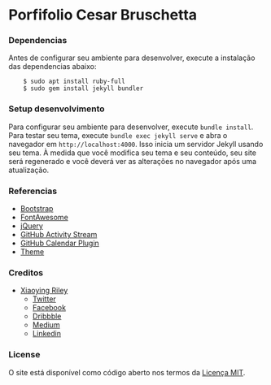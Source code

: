 # Porfifolio Cesar Bruschetta



### Dependencias

Antes de configurar seu ambiente para desenvolver, execute a instalação das dependencias abaixo: 

```
    $ sudo apt install ruby-full
    $ sudo gem install jekyll bundler
```

### Setup desenvolvimento

Para configurar seu ambiente para desenvolver, execute `bundle install`.
Para testar seu tema, execute `bundle exec jekyll serve` e abra o navegador em `http://localhost:4000`. 
Isso inicia um servidor Jekyll usando seu tema. À medida que você modifica seu tema e seu conteúdo, seu site será regenerado e você deverá ver as alterações no navegador após uma atualização.

### Referencias

- [Bootstrap](http://getbootstrap.com/)
- [FontAwesome](http://fortawesome.github.io/Font-Awesome/)
- [jQuery](http://jquery.com/)
- [GitHub Activity Stream](http://caseyscarborough.com/projects/github-activity/)
- [GitHub Calendar Plugin](https://github.com/IonicaBizau/github-calendar)
- [Theme](https://github.com/xriley/Developer-Theme)

### Creditos

- [Xiaoying Riley](https://twitter.com/3rdwave_themes)
    - [Twitter](https://twitter.com/3rdwave_themes)
    - [Facebook](https://www.facebook.com/3rdwavethemes/)
    - [Dribbble](https://dribbble.com/Xiaoying)
    - [Medium](https://medium.com/@3rdwave_themes)
    - [Linkedin](https://uk.linkedin.com/in/xiaoying)


### License

O site está disponível como código aberto nos termos da [Licença MIT](https://opensource.org/licenses/MIT).